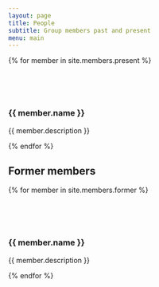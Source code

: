 ```yaml
---
layout: page
title: People
subtitle: Group members past and present
menu: main
---
```



{% for member in site.members.present %}
<article style="clear: both">
    <span class="image right"><img src="{{ member.image }}" style="max-width:180px; padding-bottom: 50px;" alt="" /></span>
    <h3 class="major">{{ member.name }}</h3>
    <p>{{ member.description }}</p>
</article>
{% endfor %}

<div style="clear: both" >
<h2>Former members</h2>
</div>

{% for member in site.members.former %}
<article style="clear: both">
    <span class="image right"><img src="{{ member.image }}" style="max-width:180px; padding-bottom: 50px;" alt="" /></span>
    <h3 class="major">{{ member.name }}</h3>
    <p>{{ member.description }}</p>
</article>
{% endfor %}



<br>
<br>
<br>



<!-- 

<article style="clear: left">
    <span class="image left"><img src="images/pic04.jpg" alt="" /></span>
    <h3 class="major">Sed feugiat lorem</h3>
    <p>Lorem ipsum dolor sit amet, consectetur adipiscing vehicula id nulla dignissim dapibus ultrices.</p>
    <a href="#" class="special">Learn more</a>
</article>

<article style="clear: left">
    <span class="image left"><img src="images/pic04.jpg" alt="" /></span>
    <h3 class="major">Sed feugiat lorem</h3>
    <p>Lorem ipsum dolor sit amet, consectetur adipiscing vehicula id nulla dignissim dapibus ultrices.</p>
    <a href="#" class="special">Learn more</a>
</article>


<article>
<span class="image left"><img src="images/kasper_portrait.png" style="max-width:200px" /></span>
<div style="display: block; float: right;" >
<header>
    <h3>Kasper Munch</h3>
    <p><b>PI</b> - kaspermunch@birc.au.dk</p>
</header>
<p>I apply population genomic analysis and modelling to understand the fundamental properties and mechanisms of selection, recombination, and speciation. Model organisms are mostly humans and other primates.</p>
</div>
</article>


<div>
<article>
<span class="image left"><img src="images/shannon.jpeg" style="max-width:200px" /></span>
<div style="display: block; float: right;" >
<header>
    <h3>Shannon D'Urso</h3>
    <p>Postdoc</p>
</header>
<p>Shannon works on how intra-genomic conflicts in spermatogenesis shape the genetic basis of autism.</p>
</div>
</article>
</div>

<div>
<article>
<span class="image left"><img src="images/placeholder.png" style="max-width:200px" /></span>
<div style="display: block; float: right;" >
<header>
    <h3>Johan Christensen Ulstrup</h3>
    <p>Master student</p>
</header>
<p>Johan uses genomic pre-trained networks to compare sequence X chromosome sequence conservation across baboon species.</p>
</div>
</article>
</div> 
 -->

<!-- 

## Former members

<div>
<article>
<span class="image left"><img src="images//placeholder.png" style="max-width:200px" /></span>
<header>
    <h3>Søren Jørgensen</h3>
    <p>Master student</p>
</header>
<p>Søren works on chromatin architecture spermatogenesis and its relation to selection on the X chromosome.</p>
</article>
</div>

<article>
<span class="image left"><img src="images/erik.png" style="max-width:200px" /></span>
<header>
    <h3>Erik Fogh Sørensen</h3>
    <p>PhD student</p>
</header>
<p>Erik works on how intragenomic conflicts shape X chromosome evolution and the development of hybrid incompatibilities between diverging populations.</p>
</article>


<article>
<span class="image left"><img src="images/ariadna_intern.jpeg" style="max-width:200px" /></span>
<header>
    <h3>Ariadna Saez Gomez</h3>
    <p>Intern</p>
</header>
<p>Ariadna worked on identifying genomic elements responsible for strong selection on the X chromosome.</p>
</article>


<article>
<span class="image left"><img src="images/davide_intern.jpeg" style="max-width:200px" /></span>
<header>
    <h3>Davide Capozzi</h3>
    <p>Intern</p>
</header>
<p>Davide worked on the dynamics of meiotic drive and on identifying signature patterns in genetic diversity for its identification.</p>
</article>


<article>
<span class="image left"><img src="images/tobias.png" style="max-width:200px" /></span>
<header>
    <h3>Tobias Røikjer</h3>
    <p>Master student</p>
</header>
<p>Tobias worked on a graph-based formulation of phase-type distributions to compute the joint distribution of total branch length of lineages with different numbers of descendants and to compute the joint distribution of the site frequency spectrum in both a single population and in an isolation-with-migration model.</p>
</article>


<article>
<span class="image left"><img src="images/david_castellano3.png" style="max-width:200px" /></span>
<header>
    <h3>David Castellano</h3>
    <p>Postdoc</p>
</header>
<p>David was funded by Independent Research Fund Denmark. He worked on distributions of fitness effects and the determinants of genetic variation across the genomes of great apes.</p>
</article>


<article>
<span class="image left"><img src="images/jonas_berglund2.png" style="max-width:200px" /></span>
<header>
    <h3>Jonas Berglund</h3>
    <p>Postdoc</p>
</header>
<p>Jonas worked on GC-biased gene conversion and stability of hotspots in birds.</p>
</article>
-->

